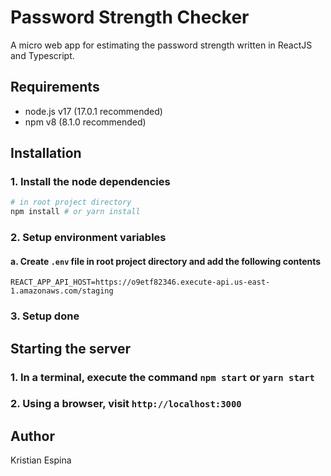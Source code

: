 # Password Strength Checker

A micro web app for estimating the password strength written in ReactJS and Typescript.

## Requirements

- node.js v17 (17.0.1 recommended)
- npm v8 (8.1.0 recommended)

## Installation

### 1. Install the node dependencies

```bash
# in root project directory
npm install # or yarn install
```

### 2. Setup environment variables

#### a. Create `.env` file in root project directory and add the following contents

```
REACT_APP_API_HOST=https://o9etf82346.execute-api.us-east-1.amazonaws.com/staging
```

### 3. Setup done

## Starting the server

### 1. In a terminal, execute the command `npm start` or `yarn start`

### 2. Using a browser, visit `http://localhost:3000`

## Author

Kristian Espina
